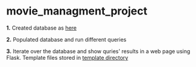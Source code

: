 # movie_managment_project
__1.__  Created database as [here](https://github.com/cloudreach/talent-academy/blob/main/07_database.md)

 __2.__ Populated database and run different queries

 __3.__ Iterate over the database and show quries' results in a web page using Flask. Template files stored in [template directory](https://github.com/KlToti/movie_managment_project/tree/main/templates)
 
